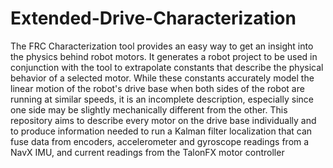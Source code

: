# Extended-Drive-Characterization
The FRC Characterization tool provides an easy way to get an insight into the physics behind robot motors.
It generates a robot project to be used in conjunction with the tool to extrapolate constants that describe the physical behavior of a selected motor.
While these constants accurately model the linear motion of the robot's drive base when both sides of the robot are running at similar speeds, it is an incomplete description, especially since one side may be slightly mechanically different from the other.
This repository aims to describe every motor on the drive base individually and to produce information needed to run a Kalman filter localization that can fuse data from encoders, accelerometer and gyroscope readings from a NavX IMU, and current readings from the TalonFX motor controller
